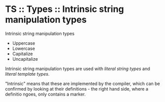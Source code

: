 # TS :: Types :: Intrinsic string manipulation types

Intrinsic string manipulation types
- Uppercase<StringType>
- Lowercase<StringType>
- Capitalize<StringType>
- Uncapitalize<StringType>

Intrinsic string manipulation types are used with *literal string types* and *literal template types*.

"Intrinsic" means that these are implemented by the compiler, which can be confirmed by looking at their definitions - the right hand side, where a definitio ngoes, only contains a marker.
